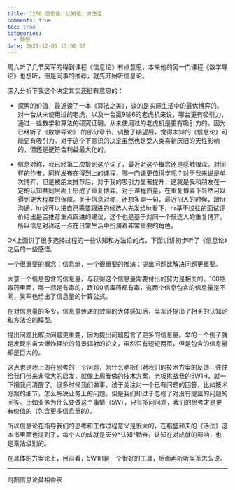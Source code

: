 ```yaml
---
title: 1206 信息论，认知论，方法论
comments: true
toc: true
categories:
  - 随想
date: 2021-12-06 13:50:37
---
```


周六听了几节吴军的得到课程《信息论》有点意思，本来他的另一门课程《数学导论》也想听，但是同事的推荐，就先开始听信息论。

深入分析下我这个决定其实还挺有意思的：

* 探索的价值，最近读了一本《算法之美》，谈的是实际生活中的最优博弈的。对一台从未使用过的老虎，以及一台赢9输6的老虎机来说，哪台更有吸引力，通过一些数学和算法的研究证明，从未使用过的老虎机是更有吸引力的，因为已经听了《数学导论》 的部分章节，调整了期望后，觉得未知的《信息论》可能更有吸引力。对于这个下意识的决定虽然也是受人类喜新厌旧的天性影响的，但还是挺符合利益最大化的。

* 信息对称，我已经第二次提到这个词了，最近对这个概念还是感触很深。对同样的作者，同样发布在得到上的课程，哪一门课更值得学呢？对于我来说是单次博弈，但是被朋友推荐后，对于我的吸引力显著提升，这就是我和朋友在一定的认知共同层面上形成了重复博弈。对于课程质量，在重复博弈下显然可以得到更大程度的保障。关于信息对称，还想多聊一句，最近招人的时候，跟hr沟通，hr说可以把自己需要跟进的候选人先发给hr看下，hr基于过往的面试评价给出是否推荐重点跟进的建议，这个也是基于对同一个候选人的重复博弈。所以信息对称这一点在日常生活中扮演着非常重要的角色。

OK上面讲了很多选择过程的一些认知和方法论的点，下面讲讲初步听了《信息论》之后的一些感悟。

一个很重要的概念：信息熵，一个很重要的推演：提出问题比解决问题更重要。

大意一个信息包含的信息量，与获得这个信息量需要付出的努力是相关的。100瓶毒药里面，哪一瓶是有毒的，跟100瓶毒药都有毒，这两个信息包含的信息量是不同，吴军也给出了信息量的计算公式。

在对信息量的多少，信息量传递的效率的大体感知后，吴军还提出了相关的认知论和方法论的模型。

提出问题比解决问题更重要，因为提出问题包含了更多的信息量。举的一个例子就是发现宇宙大爆炸理论的背景辐射的论文，虽然只有短短两页，但是包含的信息量却是巨大的。

这点也是我上周在思考的一个问题，为什么老板们对我们的技术方案的反馈，往往给我们带来非常大的启发，就像上周我做的技术方案，老板挑战我的5W1H，就一下把我问清醒了。很多时候我们做事，过于关注对一个已有问题的回答，比如技术方案的细节，怎么解决业务上的问题。但是我们却过于忽视了对没有提出的问题的回答。比如业务为什么要做这个事情（5W），只有多问问题，我们的思考才是更有价值的（包含更多信息量的）。

所以信息论在指导我们的思考和工作过程意义是很大的，在稻盛和夫的《活法》这本书里面也提到了，每个人的成就是天分\*认知\*勤奋，认知在对成就的影响，也是乘法级别的。

在具体的方案论上，目前看，5W1H是一个很好的工具，后面再听听吴军怎么说。

---

附图信息论鼻祖香农